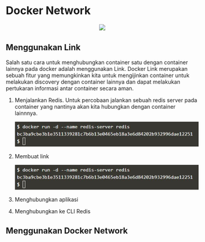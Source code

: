 # Docker Network

<p align="center">
  <img src="https://www.docker.com/sites/default/files/social/docker_facebook_share.png"/>
</p>

## Menggunakan Link

Salah satu cara untuk menghubungkan container satu dengan container lainnya pada docker adalah menggunakan Link. Docker Link merupakan sebuah fitur yang memungkinkan kita untuk mengijinkan container untuk melakukan discovery dengan container lainnya dan dapat melakukan pertukaran informasi antar container secara aman.

1. Menjalankan Redis.
Untuk percobaan jalankan sebuah redis server pada container yang nantinya akan kita hubungkan dengan container lainnnya.

	![01](link/ss1.jpg)

2. Membuat link

	![02](link/ss1.jpg)

3. Menghubungkan aplikasi
4. Menghubungkan ke CLI Redis

## Menggunakan Docker Network  


